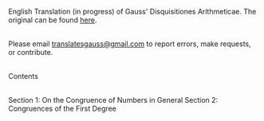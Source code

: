 English Translation (in progress) of Gauss' Disquisitiones Arithmeticae.  The original can be found <a href="https://gdz.sub.uni-goettingen.de/id/PPN235993352">here</a>.<br><br>

Please email translatesgauss@gmail.com to report errors, make requests, or contribute. <br><br>

Contents <br><br>

Section 1: On the Congruence of Numbers in General
Section 2: Congruences of the First Degree
